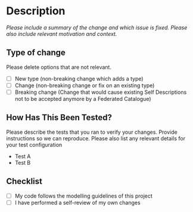 # Description

_Please include a summary of the change and which issue is fixed. Please also include relevant motivation and context._

## Type of change

Please delete options that are not relevant.

- [ ] New type (non-breaking change which adds a type)
- [ ] Change (non-breaking change or fix on an existing type)
- [ ] Breaking change (Change that would cause existing Self Descriptions not to be accepted anymore by a Federated Catalogue)

## How Has This Been Tested?

Please describe the tests that you ran to verify your changes. Provide instructions so we can reproduce. Please also list any
relevant details for your test configuration

- Test A
- Test B

## Checklist

- [ ] My code follows the modelling guidelines of this project
- [ ] I have performed a self-review of my own changes
